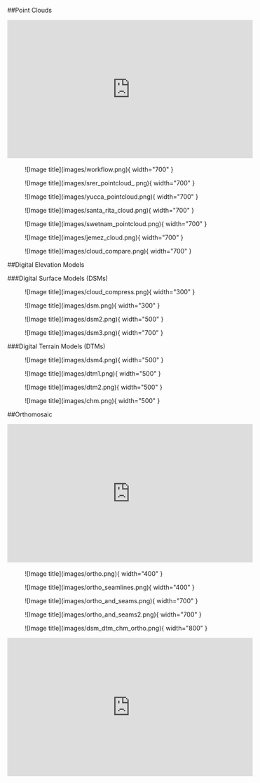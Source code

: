 ##Point Clouds

<iframe width="560" height="315" src="https://www.youtube.com/embed/yXCkyuo8bcs" title="YouTube video player" frameborder="0" allow="accelerometer; autoplay; clipboard-write; encrypted-media; gyroscope; picture-in-picture; web-share" allowfullscreen></iframe>


<figure markdown>
  ![Image title](images/workflow.png){ width="700" }
  <figcaption></figcaption>
</figure>

<figure markdown>
  ![Image title](images/srer_pointcloud_.png){ width="700" }
  <figcaption></figcaption>
</figure>

<figure markdown>
  ![Image title](images/yucca_pointcloud.png){ width="700" }
  <figcaption></figcaption>
</figure>


<figure markdown>
  ![Image title](images/santa_rita_cloud.png){ width="700" }
  <figcaption></figcaption>
</figure>

<figure markdown>
  ![Image title](images/swetnam_pointcloud.png){ width="700" }
  <figcaption></figcaption>
</figure>

<figure markdown>
  ![Image title](images/jemez_cloud.png){ width="700" }
  <figcaption></figcaption>
</figure>

<figure markdown>
  ![Image title](images/cloud_compare.png){ width="700" }
  <figcaption></figcaption>
</figure>



##Digital Elevation Models

###Digital Surface Models (DSMs)

<figure markdown>
  ![Image title](images/cloud_compress.png){ width="300" }
  <figcaption></figcaption>
</figure>
<figure markdown>
  ![Image title](images/dsm.png){ width="300" }
  <figcaption></figcaption>
</figure>

<figure markdown>
  ![Image title](images/dsm2.png){ width="500" }
  <figcaption></figcaption>
</figure>

<figure markdown>
  ![Image title](images/dsm3.png){ width="700" }
  <figcaption></figcaption>
</figure>

###Digital Terrain Models (DTMs)

<figure markdown>
  ![Image title](images/dsm4.png){ width="500" }
  <figcaption></figcaption>
</figure>

<figure markdown>
  ![Image title](images/dtm1.png){ width="500" }
  <figcaption></figcaption>
</figure>

<figure markdown>
  ![Image title](images/dtm2.png){ width="500" }
  <figcaption></figcaption>
</figure>


<figure markdown>
  ![Image title](images/chm.png){ width="500" }
  <figcaption></figcaption>
</figure>


##Orthomosaic
<iframe width="560" height="315" src="https://www.youtube.com/embed/g8mapLUXyGI" title="YouTube video player" frameborder="0" allow="accelerometer; autoplay; clipboard-write; encrypted-media; gyroscope; picture-in-picture; web-share" allowfullscreen></iframe>


<figure markdown>
  ![Image title](images/ortho.png){ width="400" }
  <figcaption></figcaption>
</figure>

<figure markdown>
  ![Image title](images/ortho_seamlines.png){ width="400" }
  <figcaption></figcaption>
</figure>

<figure markdown>
  ![Image title](images/ortho_and_seams.png){ width="700" }
  <figcaption></figcaption>
</figure>

<figure markdown>
  ![Image title](images/ortho_and_seams2.png){ width="700" }
  <figcaption></figcaption>
</figure>

<figure markdown>
  ![Image title](images/dsm_dtm_chm_ortho.png){ width="800" }
  <figcaption></figcaption>
</figure>


<iframe width="560" height="315" src="https://www.youtube.com/embed/Dwk_Jm0efVc" title="YouTube video player" frameborder="0" allow="accelerometer; autoplay; clipboard-write; encrypted-media; gyroscope; picture-in-picture; web-share" allowfullscreen></iframe>
